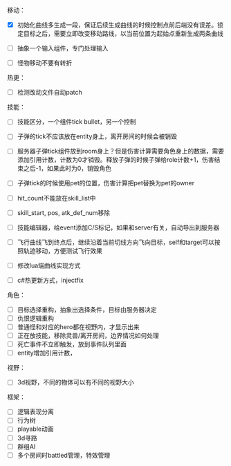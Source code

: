 移动：
- [x] 初始化曲线多生成一段，保证后续生成曲线的时候控制点前后端没有误差。锁定目标之后，需要立即改变移动路线，以当前位置为起始点重新生成两条曲线
- [ ] 抽象一个输入组件，专门处理输入
- [ ] 怪物移动不要有转折


热更：
- [ ] 检测改动文件自动patch


技能：
- [ ] 技能区分，一个组件tick bullet，另一个控制
- [ ] 子弹的tick不应该放在entity身上，离开房间的时候会被销毁
- [ ] 服务器子弹tick组件放到room身上？但是伤害计算需要角色身上的数据，需要添加引用计数，计数为0才销毁。释放子弹的时候子弹给role计数+1，伤害结束之后-1，如果此时为0，销毁角色
- [ ] 子弹tick的时候使用pet的位置，伤害计算把pet替换为pet的owner
- [ ] hit_count不能放在skill_list中
- [ ] skill_start, pos, atk_def_num移除
- [ ] 技能编辑器，给event添加C/S标记，如果和server有关，自动导出到服务器
- [ ] 飞行曲线飞到终点后，继续沿着当前切线方向飞向目标，self和target可以按照轨迹移动，方便测试飞行效果
- [ ] 修改lua端曲线实现方式
- [ ] c#热更新方式，injectfix



角色：
- [ ] 目标选择重构，抽象出选择条件，目标由服务器决定
- [ ] 仇恨逻辑重构
- [ ] 普通怪和对应的hero都在视野内，才显示出来
- [ ] 正在放技能，移除灵兽/离开房间，边界情况如何处理
- [ ] 死亡事件不立即触发，放到事件队列里面
- [ ] entity增加引用计数，

视野：
- [ ] 3d视野，不同的物体可以有不同的视野大小

框架：
- [ ] 逻辑表现分离
- [ ] 行为树
- [ ] playable动画
- [ ] 3d寻路
- [ ] 群组AI
- [ ] 多个房间时battled管理，特效管理